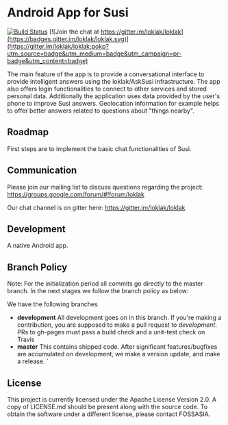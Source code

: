 # Android App for Susi

[![Build Status](https://travis-ci.org/fossasia/susi_android.svg?branch=master)](https://travis-ci.org/fossasia/susi_android)
[![Join the chat at https://gitter.im/loklak/loklak](https://badges.gitter.im/loklak/loklak.svg)](https://gitter.im/loklak/loklak;pokp?utm_source=badge&utm_medium=badge&utm_campaign=pr-badge&utm_content=badge)

The main feature of the app is to provide a conversational interface to provide intelligent answers using the loklak/AskSusi infrastructure. The app also offers login functionalities to connect to other services and stored personal data. Additionally the application uses data provided by the user's phone to improve Susi answers. Geolocation information for example helps to offer better answers related to questions about "things nearby".

## Roadmap

First steps are to implement the basic chat functionalities of Susi.

## Communication

Please join our mailing list to discuss questions regarding the project: https://groups.google.com/forum/#!forum/loklak

Our chat channel is on gitter here: https://gitter.im/loklak/loklak

## Development

A native Android app.

## Branch Policy

Note: For the initialization period all commits go directly to the master branch. In the next stages we follow the branch policy as below:

We have the following branches
 * **development**
	 All development goes on in this branch. If you're making a contribution,
	 you are supposed to make a pull request to _development_.
	 PRs to gh-pages must pass a build check and a unit-test check on Travis
 * **master**
   This contains shipped code. After significant features/bugfixes are accumulated on development, we make a version update, and make a release.
`
## License

This project is currently licensed under the Apache License Version 2.0. A copy of LICENSE.md should be present along with the source code. To obtain the software under a different license, please contact FOSSASIA.
